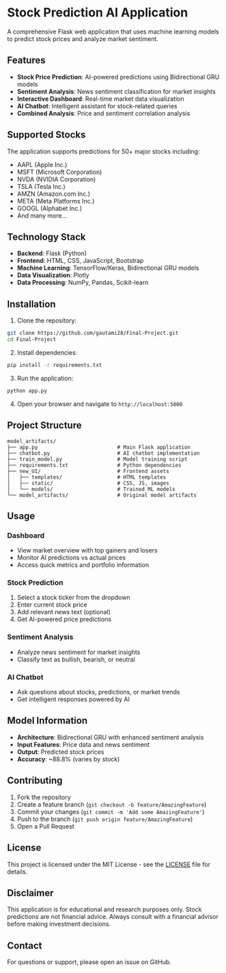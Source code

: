 # Stock Prediction AI Application

A comprehensive Flask web application that uses machine learning models to predict stock prices and analyze market sentiment.

## Features

- **Stock Price Prediction**: AI-powered predictions using Bidirectional GRU models
- **Sentiment Analysis**: News sentiment classification for market insights
- **Interactive Dashboard**: Real-time market data visualization
- **AI Chatbot**: Intelligent assistant for stock-related queries
- **Combined Analysis**: Price and sentiment correlation analysis

## Supported Stocks

The application supports predictions for 50+ major stocks including:
- AAPL (Apple Inc.)
- MSFT (Microsoft Corporation)
- NVDA (NVIDIA Corporation)
- TSLA (Tesla Inc.)
- AMZN (Amazon.com Inc.)
- META (Meta Platforms Inc.)
- GOOGL (Alphabet Inc.)
- And many more...

## Technology Stack

- **Backend**: Flask (Python)
- **Frontend**: HTML, CSS, JavaScript, Bootstrap
- **Machine Learning**: TensorFlow/Keras, Bidirectional GRU models
- **Data Visualization**: Plotly
- **Data Processing**: NumPy, Pandas, Scikit-learn

## Installation

1. Clone the repository:
```bash
git clone https://github.com/gautami28/Final-Project.git
cd Final-Project
```

2. Install dependencies:
```bash
pip install -r requirements.txt
```

3. Run the application:
```bash
python app.py
```

4. Open your browser and navigate to `http://localhost:5000`

## Project Structure

```
model_artifacts/
├── app.py                          # Main Flask application
├── chatbot.py                      # AI chatbot implementation
├── train_model.py                  # Model training script
├── requirements.txt                # Python dependencies
├── new_UI/                         # Frontend assets
│   ├── templates/                  # HTML templates
│   ├── static/                     # CSS, JS, images
│   └── models/                     # Trained ML models
└── model_artifacts/                # Original model artifacts
```

## Usage

### Dashboard
- View market overview with top gainers and losers
- Monitor AI predictions vs actual prices
- Access quick metrics and portfolio information

### Stock Prediction
1. Select a stock ticker from the dropdown
2. Enter current stock price
3. Add relevant news text (optional)
4. Get AI-powered price predictions

### Sentiment Analysis
- Analyze news sentiment for market insights
- Classify text as bullish, bearish, or neutral

### AI Chatbot
- Ask questions about stocks, predictions, or market trends
- Get intelligent responses powered by AI

## Model Information

- **Architecture**: Bidirectional GRU with enhanced sentiment analysis
- **Input Features**: Price data and news sentiment
- **Output**: Predicted stock prices
- **Accuracy**: ~88.8% (varies by stock)

## Contributing

1. Fork the repository
2. Create a feature branch (`git checkout -b feature/AmazingFeature`)
3. Commit your changes (`git commit -m 'Add some AmazingFeature'`)
4. Push to the branch (`git push origin feature/AmazingFeature`)
5. Open a Pull Request

## License

This project is licensed under the MIT License - see the [LICENSE](LICENSE) file for details.

## Disclaimer

This application is for educational and research purposes only. Stock predictions are not financial advice. Always consult with a financial advisor before making investment decisions.

## Contact

For questions or support, please open an issue on GitHub.
